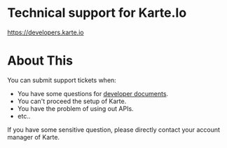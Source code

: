 # Technical support for Karte.Io

https://developers.karte.io

# About This

You can submit support tickets when:

- You have some questions for [developer documents](https://developers.karte.io).
- You can't proceed the setup of Karte.
- You have the problem of using out APIs.
- etc..

If you have some sensitive question, please directly contact your account manager of Karte.
